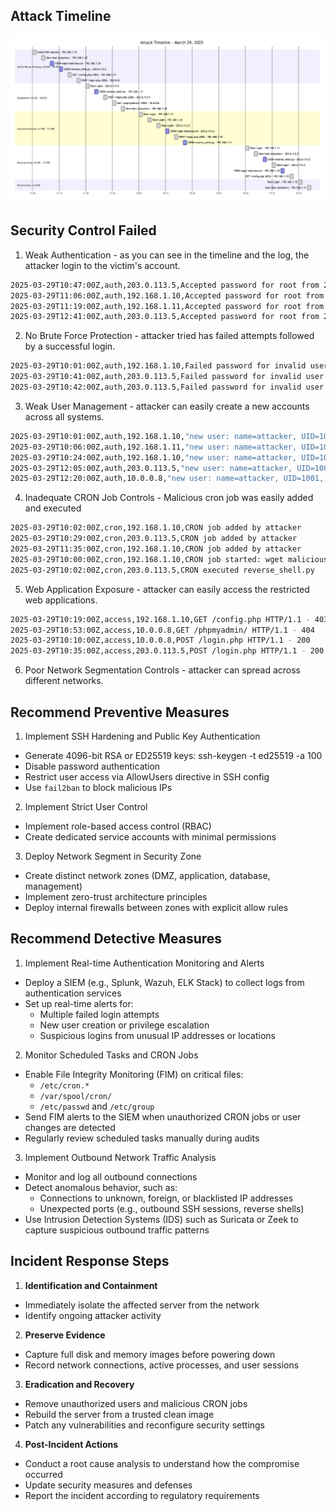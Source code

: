 ## Attack Timeline  
![Timeline](./assets/timeline.png)

## Security Control Failed 
1. Weak Authentication - as you can see in the timeline and the log, the attacker login to the victim's account.
```zsh
2025-03-29T10:47:00Z,auth,203.0.113.5,Accepted password for root from 203.0.113.5 port 54321 ssh2
2025-03-29T11:06:00Z,auth,192.168.1.10,Accepted password for root from 192.168.1.10 port 54321 ssh2
2025-03-29T11:19:00Z,auth,192.168.1.11,Accepted password for root from 192.168.1.11 port 54321 ssh2
2025-03-29T12:41:00Z,auth,203.0.113.5,Accepted password for root from 203.0.113.5 port 54321 ssh2
```
2. No Brute Force Protection - attacker tried has failed attempts followed by a successful login.
```zsh
2025-03-29T10:01:00Z,auth,192.168.1.10,Failed password for invalid user admin from 192.168.1.10 port 45678 ssh2
2025-03-29T10:41:00Z,auth,203.0.113.5,Failed password for invalid user admin from 203.0.113.5 port 45678 ssh2
2025-03-29T10:42:00Z,auth,203.0.113.5,Failed password for invalid user admin from 203.0.113.5 port 45678 ssh2
```

3. Weak User Management - attacker can easily create a new accounts across all systems.
```zsh
2025-03-29T10:01:00Z,auth,192.168.1.10,"new user: name=attacker, UID=1001, GID=1001"
2025-03-29T10:06:00Z,auth,192.168.1.11,"new user: name=attacker, UID=1001, GID=1001"
2025-03-29T10:24:00Z,auth,192.168.1.10,"new user: name=attacker, UID=1001, GID=1001"
2025-03-29T12:05:00Z,auth,203.0.113.5,"new user: name=attacker, UID=1001, GID=1001"
2025-03-29T12:20:00Z,auth,10.0.0.8,"new user: name=attacker, UID=1001, GID=1001"
```

4. Inadequate CRON Job Controls - Malicious cron job was easily added and executed
```zsh
2025-03-29T10:02:00Z,cron,192.168.1.10,CRON job added by attacker
2025-03-29T10:29:00Z,cron,203.0.113.5,CRON job added by attacker
2025-03-29T11:35:00Z,cron,192.168.1.10,CRON job added by attacker
2025-03-29T10:00:00Z,cron,192.168.1.10,CRON job started: wget malicious.sh
2025-03-29T10:02:00Z,cron,203.0.113.5,CRON executed reverse_shell.py
```

5. Web Application Exposure - attacker can easily access the restricted web applications.
```zsh
2025-03-29T10:19:00Z,access,192.168.1.10,GET /config.php HTTP/1.1 - 403
2025-03-29T10:53:00Z,access,10.0.0.8,GET /phpmyadmin/ HTTP/1.1 - 404
2025-03-29T10:10:00Z,access,10.0.0.8,POST /login.php HTTP/1.1 - 200
2025-03-29T10:35:00Z,access,203.0.113.5,POST /login.php HTTP/1.1 - 200
```

6. Poor Network Segmentation Controls - attacker can spread across different networks.

## Recommend Preventive Measures
1. Implement SSH Hardening and Public Key Authentication
- Generate 4096-bit RSA or ED25519 keys: ssh-keygen -t ed25519 -a 100
- Disable password authentication 
- Restrict user access via AllowUsers directive in SSH config
- Use `fail2ban` to block malicious IPs

2. Implement Strict User Control
- Implement role-based access control (RBAC)
- Create dedicated service accounts with minimal permissions

3. Deploy Network Segment in Security Zone
- Create distinct network zones (DMZ, application, database, management)
- Implement zero-trust architecture principles
- Deploy internal firewalls between zones with explicit allow rules

## Recommend Detective Measures

1. Implement Real-time Authentication Monitoring and Alerts
- Deploy a SIEM (e.g., Splunk, Wazuh, ELK Stack) to collect logs from authentication services
- Set up real-time alerts for:
  - Multiple failed login attempts
  - New user creation or privilege escalation
  - Suspicious logins from unusual IP addresses or locations

2. Monitor Scheduled Tasks and CRON Jobs
- Enable File Integrity Monitoring (FIM) on critical files:
  - `/etc/cron.*`
  - `/var/spool/cron/`
  - `/etc/passwd` and `/etc/group`
- Send FIM alerts to the SIEM when unauthorized CRON jobs or user changes are detected
- Regularly review scheduled tasks manually during audits

3. Implement Outbound Network Traffic Analysis
- Monitor and log all outbound connections
- Detect anomalous behavior, such as:
  - Connections to unknown, foreign, or blacklisted IP addresses
  - Unexpected ports (e.g., outbound SSH sessions, reverse shells)
- Use Intrusion Detection Systems (IDS) such as Suricata or Zeek to capture suspicious outbound traffic patterns

## Incident Response Steps
1. **Identification and Containment**
- Immediately isolate the affected server from the network
- Identify ongoing attacker activity

2. **Preserve Evidence**
- Capture full disk and memory images before powering down
- Record network connections, active processes, and user sessions

3. **Eradication and Recovery**
- Remove unauthorized users and malicious CRON jobs
- Rebuild the server from a trusted clean image
- Patch any vulnerabilities and reconfigure security settings

4. **Post-Incident Actions**
- Conduct a root cause analysis to understand how the compromise occurred
- Update security measures and defenses
- Report the incident according to regulatory requirements